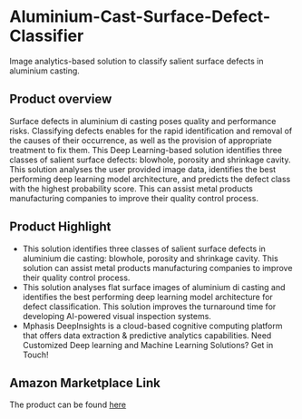 # Aluminium-Cast-Surface-Defect-Classifier
Image analytics-based solution to classify salient surface defects in aluminium casting.

## Product overview
Surface defects in aluminium di casting poses quality and performance risks. Classifying defects enables for the rapid identification and removal of the causes of their occurrence, as well as the provision of appropriate treatment to fix them. This Deep Learning-based solution identifies three classes of salient surface defects: blowhole, porosity and shrinkage cavity. This solution analyses the user provided image data, identifies the best performing deep learning model architecture, and predicts the defect class with the highest probability score. This can assist metal products manufacturing companies to improve their quality control process.

## Product Highlight 
* This solution identifies three classes of salient surface defects in aluminium die casting: blowhole, porosity and shrinkage cavity. This solution can assist metal products manufacturing companies to improve their quality control process.
* This solution analyses flat surface images of aluminium di casting and identifies the best performing deep learning model architecture for defect classification. This solution improves the turnaround time for developing AI-powered visual inspection systems.
* Mphasis DeepInsights is a cloud-based cognitive computing platform that offers data extraction & predictive analytics capabilities. Need Customized Deep learning and Machine Learning Solutions? Get in Touch!

## Amazon Marketplace Link
The product can be found [here](https://aws.amazon.com/marketplace/pp/prodview-wsv5j5igt6hq2)
